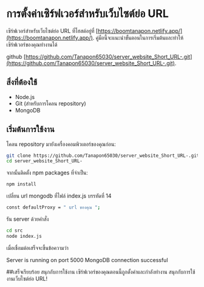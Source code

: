 # การตั้งค่าเซิร์ฟเวอร์สำหรับเว็บไซต์ย่อ URL

เซิร์ฟเวอร์สำหรับเว็บไซต์ย่อ URL ที่โฮสต์อยู่ที่ [https://boomtanapon.netlify.app/](https://boomtanapon.netlify.app/). 
คู่มือนี้จะแนะนำขั้นตอนในการเริ่มต้นและทำให้เซิร์ฟเวอร์ของคุณทำงานได้

github [https://github.com/Tanapon65030/server_website_Short_URL-.git](https://github.com/Tanapon65030/server_website_Short_URL-.git). 


## สิ่งที่ต้องใช้

- Node.js
- Git (สำหรับการโคลน repository)
- MongoDB

## เริ่มต้นการใช้งาน

โคลน repository มายังเครื่องคอมพิวเตอร์ของคุณก่อน:

```bash
git clone https://github.com/Tanapon65030/server_website_Short_URL-.git
cd server_website_Short_URL-
```
จากนั้นติดตั้ง npm packages ที่จำเป็น:
```bash
npm install
```
เปลี่ยน url mongodb ที่ไฟล์ index.js บรรทัดที่ 14
```bash
const defaultProxy = " url ของคุณ ";
```
รัน server ด้วยคำสั่ง
```bash
cd src
node index.js
```
เมื่อเชื่อมต่อเสร็จจะขึ้นข้อความว่า

Server is running on port 5000
MongoDB connection successful

##เสร็จเรียบร้อย สนุกกับการใช้งาน
เซิร์ฟเวอร์ของคุณตอนนี้ถูกตั้งค่าและกำลังทำงาน สนุกกับการใช้งานเว็บไซต์ย่อ URL!
